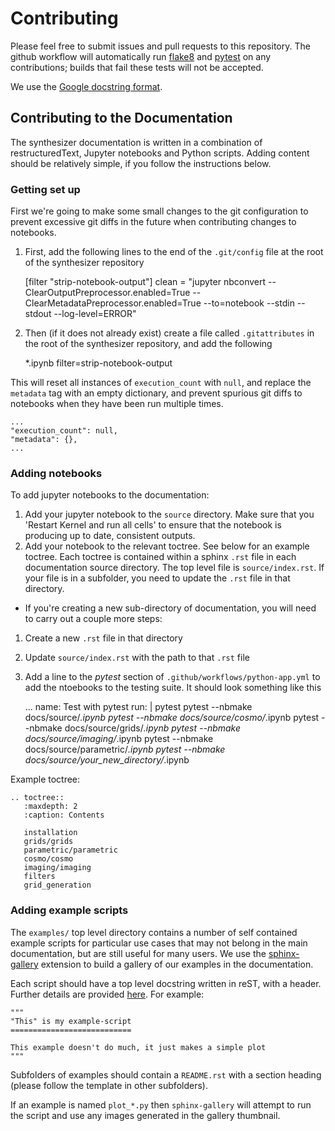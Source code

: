 # Contributing 

Please feel free to submit issues and pull requests to this repository. 
The github workflow will automatically run [flake8](https://flake8.pycqa.org/en/latest/) and [pytest](https://docs.pytest.org/en/7.2.x/) on any contributions; builds that fail these tests will not be accepted.

We use the [Google docstring format](https://google.github.io/styleguide/pyguide.html#s3.8-comments-and-docstrings).

## Contributing to the Documentation
The synthesizer documentation is written in a combination of restructuredText, Jupyter notebooks and Python scripts. 
Adding content should be relatively simple, if you follow the instructions below.

### Getting set up

First we're going to make some small changes to the git configuration to prevent excessive git diffs in the future when contributing changes to notebooks.

1. First, add the following lines to the end of the `.git/config` file at the root of the synthesizer repository

    [filter "strip-notebook-output"]
    clean = "jupyter nbconvert --ClearOutputPreprocessor.enabled=True --ClearMetadataPreprocessor.enabled=True --to=notebook --stdin --stdout --log-level=ERROR"

2. Then (if it does not already exist) create a file called `.gitattributes` in the root of the synthesizer repository, and add the following

    *.ipynb filter=strip-notebook-output


This will reset all instances of `execution_count` with `null`, and replace the `metadata` tag with an empty dictionary, and prevent spurious git diffs to notebooks when they have been run multiple times.

    ...
    "execution_count": null,
    "metadata": {},
    ...

### Adding notebooks
To add jupyter notebooks to the documentation:

1. Add your jupyter notebook to the `source` directory. Make sure that you 'Restart Kernel and run all cells' to ensure that the notebook is producing up to date, consistent outputs.
2. Add your notebook to the relevant toctree. See below for an example toctree. Each toctree is contained within a sphinx `.rst` file in each documentation source directory. The top level file is `source/index.rst`. If your file is in a subfolder, you need to update the `.rst` file in that directory.

- If you're creating a new sub-directory of documentation, you will need to carry out a couple more steps:
1. Create a new `.rst` file in that directory
2. Update `source/index.rst` with the path to that `.rst` file
3. Add a line to the *pytest* section of `.github/workflows/python-app.yml` to add the ntoebooks to the testing suite. It should look something like this

    ...
    name: Test with pytest
      run: |
        pytest
        pytest --nbmake docs/source/*.ipynb
        pytest --nbmake docs/source/cosmo/*.ipynb
        pytest --nbmake docs/source/grids/*.ipynb
        pytest --nbmake docs/source/imaging/*.ipynb
        pytest --nbmake docs/source/parametric/*.ipynb
        pytest --nbmake docs/source/your_new_directory/*.ipynb

Example toctree:

    .. toctree::
       :maxdepth: 2
       :caption: Contents
    
       installation
       grids/grids
       parametric/parametric
       cosmo/cosmo
       imaging/imaging
       filters
       grid_generation

### Adding example scripts

The `examples/` top level directory contains a number of self contained example scripts for particular use cases that may not belong in the main documentation, but are still useful for many users. We use the [sphinx-gallery](https://sphinx-gallery.github.io/stable/index.html) extension to build a gallery of our examples in the documentation.

Each script should have a top level docstring written in reST, with a header. Further details are provided [here](https://sphinx-gallery.github.io/stable/syntax.html). For example:

    """
    "This" is my example-script
    ===========================

    This example doesn't do much, it just makes a simple plot
    """


Subfolders of examples should contain a `README.rst` with a section heading (please follow the template in other subfolders).

If an example is named `plot_*.py` then `sphinx-gallery` will attempt to run the script and use any images generated in the gallery thumbnail.

